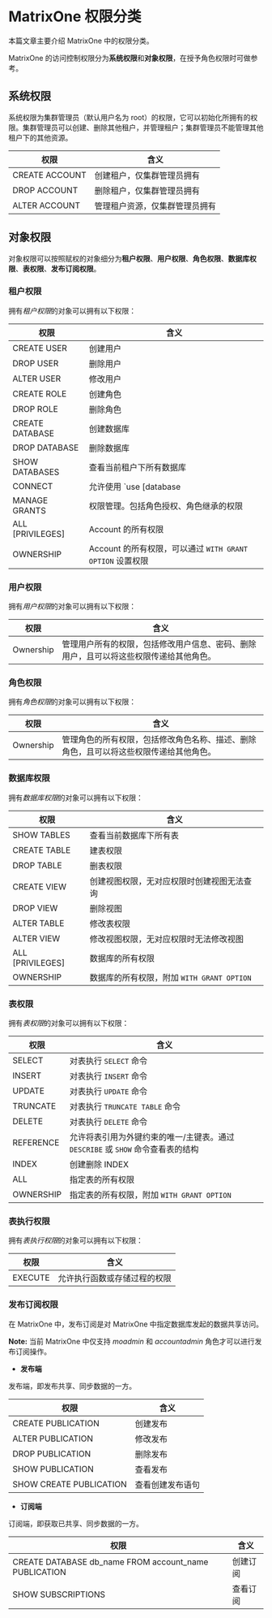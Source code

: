 # MatrixOne 权限分类

本篇文章主要介绍 MatrixOne 中的权限分类。

MatrixOne 的访问控制权限分为**系统权限**和**对象权限**，在授予角色权限时可做参考。

## 系统权限

系统权限为集群管理员（默认用户名为 root）的权限，它可以初始化所拥有的权限。集群管理员可以创建、删除其他租户，并管理租户；集群管理员不能管理其他租户下的其他资源。

|权限 | 含义|
|---|---|
|CREATE ACCOUNT|创建租户，仅集群管理员拥有|
|DROP ACCOUNT|删除租户，仅集群管理员拥有|
|ALTER ACCOUNT|管理租户资源，仅集群管理员拥有|

## 对象权限

对象权限可以按照赋权的对象细分为**租户权限**、**用户权限**、**角色权限**、**数据库权限**、**表权限**、**发布订阅权限**。

### 租户权限

拥有*租户权限*的对象可以拥有以下权限：

|权限 | 含义|
|---|---|
|CREATE USER|创建用户|
|DROP USER|删除用户|
|ALTER USER|修改用户|
|CREATE ROLE|创建角色|
|DROP ROLE|删除角色|
|CREATE DATABASE|创建数据库|
|DROP DATABASE|删除数据库|
|SHOW DATABASES|查看当前租户下所有数据库|
|CONNECT|允许使用 `use [database | role]`，可执行不涉及具体对象的 `SELECT`|
|MANAGE GRANTS|权限管理。包括角色授权、角色继承的权限|
|ALL [PRIVILEGES]|Account 的所有权限|
|OWNERSHIP|Account 的所有权限，可以通过 `WITH GRANT OPTION` 设置权限|

### 用户权限

拥有*用户权限*的对象可以拥有以下权限：

|权限 | 含义|
|---|---|
|Ownership|管理用户所有的权限，包括修改用户信息、密码、删除用户，且可以将这些权限传递给其他角色。|

### 角色权限

拥有*角色权限*的对象可以拥有以下权限：

|权限 | 含义|
|---|---|
|Ownership|管理角色的所有权限，包括修改角色名称、描述、删除角色，且可以将这些权限传递给其他角色。|

### 数据库权限

拥有*数据库权限*的对象可以拥有以下权限：

|权限 | 含义|
|---|---|
|SHOW TABLES|查看当前数据库下所有表|
|CREATE TABLE|建表权限|
|DROP TABLE|删表权限|
|CREATE VIEW|创建视图权限，无对应权限时创建视图无法查询|
|DROP VIEW|删除视图|
|ALTER TABLE|修改表权限|
|ALTER VIEW|修改视图权限，无对应权限时无法修改视图|
|ALL [PRIVILEGES]|数据库的所有权限|
|OWNERSHIP|数据库的所有权限，附加 `WITH GRANT OPTION`|

### 表权限

拥有*表权限*的对象可以拥有以下权限：

|权限 | 含义|
|---|---|
|SELECT|对表执行 `SELECT` 命令|
|INSERT|对表执行 `INSERT` 命令|
|UPDATE|对表执行 `UPDATE` 命令|
|TRUNCATE|对表执行 `TRUNCATE TABLE` 命令|
|DELETE|对表执行 `DELETE` 命令|
|REFERENCE|允许将表引用为外键约束的唯一/主键表。通过 `DESCRIBE` 或 `SHOW` 命令查看表的结构|
|INDEX|创建删除 INDEX|
|ALL|指定表的所有权限|
|OWNERSHIP|指定表的所有权限，附加 `WITH GRANT OPTION`|

### 表执行权限

拥有*表执行权限*的对象可以拥有以下权限：

|权限 | 含义|
|---|---|
|EXECUTE|允许执行函数或存储过程的权限|

### 发布订阅权限

在 MatrixOne 中，发布订阅是对 MatrixOne 中指定数据库发起的数据共享访问。

__Note:__ 当前 MatrixOne 中仅支持 *moadmin* 和 *accountadmin* 角色才可以进行发布订阅操作。

- **发布端**

发布端，即发布共享、同步数据的一方。

|权限 | 含义|
|---|---|
|CREATE PUBLICATION|创建发布|
|ALTER PUBLICATION|修改发布|
|DROP PUBLICATION|删除发布|
|SHOW PUBLICATION|查看发布|
|SHOW CREATE PUBLICATION|查看创建发布语句|

- **订阅端**

订阅端，即获取已共享、同步数据的一方。

|权限 | 含义|
|---|---|
|CREATE DATABASE db_name FROM account_name PUBLICATION|创建订阅|
|SHOW SUBSCRIPTIONS|查看订阅|
